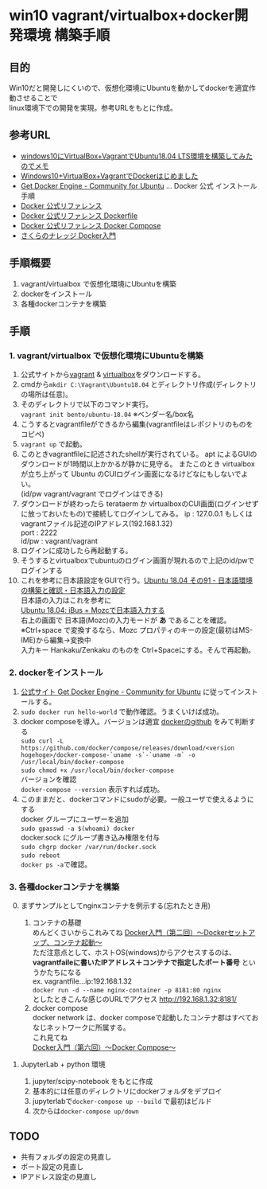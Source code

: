 # win10 vagrant/virtualbox+docker開発環境 構築手順


## 目的

Win10だと開発しにくいので、仮想化環境にUbuntuを動かしてdockerを適宜作動させることで  
linux環境下での開発を実現。参考URLをもとに作成。


## 参考URL


- [windows10にVirtualBox+VagrantでUbuntu18.04 LTS環境を構築してみたのでメモ](https://nonbirigogo.com/2019/04/13/windows10%E3%81%ABvirtualboxvagrant%E3%81%A7ubuntu18-04-lts%E7%92%B0%E5%A2%83%E3%82%92%E6%A7%8B%E7%AF%89%E3%81%97%E3%81%A6%E3%81%BF%E3%81%9F%E3%81%AE%E3%81%A7%E3%83%A1%E3%83%A2/)
- [Windows10+VirtualBox+VagrantでDockerはじめました](http://www.nct-inc.jp/engineer_blog/2807/)  
- [Get Docker Engine - Community for Ubuntu](https://docs.docker.com/install/linux/docker-ce/ubuntu/#install-docker-ce-1) ... Docker 公式 インストール手順
- [Docker 公式リファレンス](http://docs.docker.jp/index.html)
- [Docker 公式リファレンス Dockerfile](http://docs.docker.jp/engine/reference/builder.html)
- [Docker 公式リファレンス Docker Compose](http://docs.docker.jp/compose/toc.html)
- [さくらのナレッジ Docker入門](https://knowledge.sakura.ad.jp/13265/)  


## 手順概要

1. vagrant/virtualbox で仮想化環境にUbuntuを構築
2. dockerをインストール
3. 各種dockerコンテナを構築

## 手順

### 1. vagrant/virtualbox で仮想化環境にUbuntuを構築  

   1. 公式サイトから[vagrant](https://www.vagrantup.com/) & [virtualbox](https://www.virtualbox.org/)をダウンロードする。  
   2. cmdから``` mkdir C:\Vagrant\Ubuntu18.04 ``` とディレクトリ作成(ディレクトリの場所は任意)。  
   3. そのディレクトリで以下のコマンド実行。    
      ```vagrant init bento/ubuntu-18.04``` ※ベンダー名/box名  
   1. こうするとvagrantfileができるから編集(vagrantfileはレポジトリのものをコピペ)  
   2. ```vagrant up``` で起動。  
   3. このときvagrantfileに記述されたshellが実行されている。
      apt によるGUIのダウンロードが1時間以上かかるが静かに見守る。 
      またこのとき virtualbox が立ち上がって Ubuntu のCUIログイン画面になるけどなにもしないでよい。  
      (id/pw vagrant/vagrant でログインはできる)  
   3. ダウンロードが終わったら terataerm か virtualboxのCUI画面(ログインせずに放っておいたもの)で接続してログインしてみる。
      ip : 127.0.0.1 もしくは vagrantファイル記述のIPアドレス(192.168.1.32)  
      port : 2222  
      id/pw : vagrant/vagrant  
   4. ログインに成功したら再起動する。
   5. そうするとvirtualboxでubuntuのログイン画面が現れるので上記のid/pwでログインする  
   6. これを参考に日本語設定をGUIで行う。[Ubuntu 18.04 その91 - 日本語環境の構築と確認・日本語入力の設定](https://kledgeb.blogspot.com/2018/04/ubuntu-1804-91.html)  
      日本語の入力はこれを参考に  
      [Ubuntu 18.04: iBus + Mozcで日本語入力する](https://www.hiroom2.com/2018/04/29/ubuntu-1804-ibus-mozc-ja/)  
      右上の画面で 日本語(Mozc)の入力モードが **あ** であることを確認。  
      ※Ctrl+space で変換するなら、Mozc プロパティのキーの設定(最初はMS-IME)から編集→変換中  
      入力キー Hankaku/Zenkaku のものを Ctrl+Spaceにする。そんで再起動。  


### 2. dockerをインストール  

   1. [公式サイト Get Docker Engine - Community for Ubuntu](https://docs.docker.com/install/linux/docker-ce/ubuntu/#install-docker-ce-1) に従ってインストールする。  
   1. ```sudo docker run hello-world``` で動作確認。うまくいけば成功。  
   1. docker composeを導入。バージョンは適宜 [dockerのgithub](https://github.com/docker/compose/releases) をみて判断する  
    ```sudo curl -L https://github.com/docker/compose/releases/download/<version hogehoge>/docker-compose-`uname -s`-`uname -m` -o /usr/local/bin/docker-compose```  
    ```sudo chmod +x /usr/local/bin/docker-compose```  
    バージョンを確認  
    ```docker-compose --version``` 表示すれば成功。  
   1. このままだと、dockerコマンドにsudoが必要。一般ユーザで使えるようにする  
      docker グループにユーザーを追加  
      ```sudo gpasswd -a $(whoami) docker```  
      docker.sock にグループ書き込み権限を付与  
      ```sudo chgrp docker /var/run/docker.sock```  
      ```sudo reboot```  
      ```docker ps -a```で確認。  
   
   ### 3. 各種dockerコンテナを構築

   0. まずサンプルとしてnginxコンテナを例示する(忘れたとき用)  
        1. コンテナの基礎  
        めんどくさいからこれみてね  [Docker入門（第二回）～Dockerセットアップ、コンテナ起動～](https://knowledge.sakura.ad.jp/13795/)  
        ただ注意点として、ホストOS(windows)からアクセスするのは、  
        **vagrantfaileに書いたIPアドレス＋コンテナで指定したポート番号**  というかたちになる  
        ex. 
        vagrantfile...ip:192.168.1.32  
        ```docker run -d --name nginx-container -p 8181:80 nginx```  
        としたときこんな感じのURLでアクセス 
        http://192.168.1.32:8181/  
        1. docker compose  
         docker network は、docker composeで起動したコンテナ郡はすべておなじネットワークに所属する。  
         これ見てね  
         [Docker入門（第六回）〜Docker Compose〜](https://knowledge.sakura.ad.jp/16862/)

   1. JupyterLab + python 環境  
      1. jupyter/scipy-notebook をもとに作成
      2. 基本的には任意のディレクトリにdockerフォルダをデプロイ
      3. jupyterlabで```docker-compose up --build``` で最初はビルド
      4. 次からは```docker-compose up/down```
      
## TODO
- 共有フォルダの設定の見直し
- ポート設定の見直し
- IPアドレス設定の見直し

